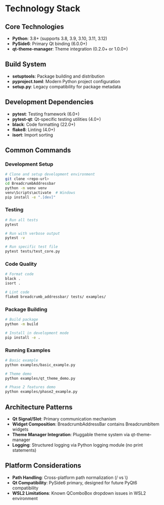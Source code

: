 # Technology Stack

## Core Technologies
- **Python**: 3.8+ (supports 3.8, 3.9, 3.10, 3.11, 3.12)
- **PySide6**: Primary Qt binding (6.0.0+)
- **qt-theme-manager**: Theme integration (0.2.0+ or 1.0.0+)

## Build System
- **setuptools**: Package building and distribution
- **pyproject.toml**: Modern Python project configuration
- **setup.py**: Legacy compatibility for package metadata

## Development Dependencies
- **pytest**: Testing framework (6.0+)
- **pytest-qt**: Qt-specific testing utilities (4.0+)
- **black**: Code formatting (22.0+)
- **flake8**: Linting (4.0+)
- **isort**: Import sorting

## Common Commands

### Development Setup
```bash
# Clone and setup development environment
git clone <repo-url>
cd BreadcrumbAddressbar
python -m venv venv
venv\Scripts\activate  # Windows
pip install -e ".[dev]"
```

### Testing
```bash
# Run all tests
pytest

# Run with verbose output
pytest -v

# Run specific test file
pytest tests/test_core.py
```

### Code Quality
```bash
# Format code
black .
isort .

# Lint code
flake8 breadcrumb_addressbar/ tests/ examples/
```

### Package Building
```bash
# Build package
python -m build

# Install in development mode
pip install -e .
```

### Running Examples
```bash
# Basic example
python examples/basic_example.py

# Theme demo
python examples/qt_theme_demo.py

# Phase 2 features demo
python examples/phase2_example.py
```

## Architecture Patterns
- **Qt Signal/Slot**: Primary communication mechanism
- **Widget Composition**: BreadcrumbAddressBar contains BreadcrumbItem widgets
- **Theme Manager Integration**: Pluggable theme system via qt-theme-manager
- **Logging**: Structured logging via Python logging module (no print statements)

## Platform Considerations
- **Path Handling**: Cross-platform path normalization (/ vs \\)
- **Qt Compatibility**: PySide6 primary, designed for future PyQt6 compatibility
- **WSL2 Limitations**: Known QComboBox dropdown issues in WSL2 environment